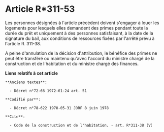 # Article R*311-53

Les personnes désignées à l'article précédent doivent s'engager à louer les logements pour lesquels elles demandent des
primes pendant toute la durée du prêt et uniquement à des personnes satisfaisant, à la date de la signature du bail, aux
conditions de ressources fixées par l'arrêté prévu à l'article R. 311-38. 

A peine d'annulation de la décision d'attribution, le bénéfice des primes ne peut être transféré ou maintenu qu'avec l'accord
du ministre chargé de la construction et de l'habitation et du ministre chargé des finances.

**Liens relatifs à cet article**

	**Anciens textes**:

	  - Décret n°72-66 1972-01-24 art. 51

	**Codifié par**:

	  - Décret n°78-622 1978-05-31 JORF 8 juin 1978

	**Cite**:

	  - Code de la construction et de l'habitation. - art. R*311-38 (V)
